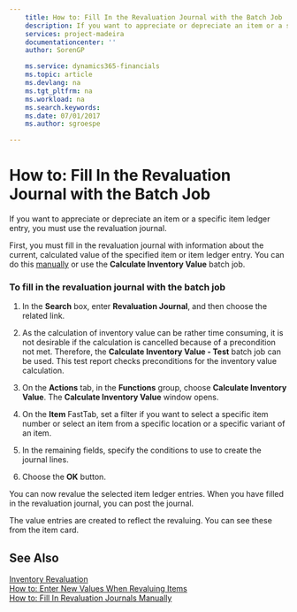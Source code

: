 ```yaml
---
    title: How to: Fill In the Revaluation Journal with the Batch Job | Microsoft Docs
    description: If you want to appreciate or depreciate an item or a specific item ledger entry, you must use the revaluation journal.
    services: project-madeira
    documentationcenter: ''
    author: SorenGP

    ms.service: dynamics365-financials
    ms.topic: article
    ms.devlang: na
    ms.tgt_pltfrm: na
    ms.workload: na
    ms.search.keywords:
    ms.date: 07/01/2017
    ms.author: sgroespe

---
```

# How to: Fill In the Revaluation Journal with the Batch Job
If you want to appreciate or depreciate an item or a specific item ledger entry, you must use the revaluation journal.  
  
 First, you must fill in the revaluation journal with information about the current, calculated value of the specified item or item ledger entry. You can do this [manually](../how-to-fill-in-revaluation-journals-manually.md) or use the **Calculate Inventory Value** batch job.  
  
### To fill in the revaluation journal with the batch job  
  
1.  In the **Search** box, enter **Revaluation Journal**, and then choose the related link.  
  
2.  As the calculation of inventory value can be rather time consuming, it is not desirable if the calculation is cancelled because of a precondition not met. Therefore, the **Calculate Inventory Value - Test** batch job can be used. This test report checks preconditions for the inventory value calculation.  
  
3.  On the **Actions** tab, in the **Functions** group, choose **Calculate Inventory Value**. The **Calculate Inventory Value** window opens.  
  
4.  On the **Item** FastTab, set a filter if you want to select a specific item number or select an item from a specific location or a specific variant of an item.  
  
5.  In the remaining fields, specify the conditions to use to create the journal lines.  
  
6.  Choose the **OK** button.  
  
 You can now revalue the selected item ledger entries. When you have filled in the revaluation journal, you can post the journal.  
  
 The value entries are created to reflect the revaluing. You can see these from the item card.  
  
## See Also  
 [Inventory Revaluation](../inventory-revaluation.md)   
 [How to: Enter New Values When Revaluing Items](../how-to-enter-new-values-when-revaluing-items.md)   
 [How to: Fill In Revaluation Journals Manually](../how-to-fill-in-revaluation-journals-manually.md)